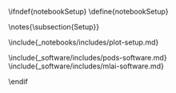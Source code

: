 \ifndef{notebookSetup}
\define{notebookSetup}

\notes{\subsection{Setup}}


\include{_notebooks/includes/plot-setup.md}

\include{_software/includes/pods-software.md}
\include{_software/includes/mlai-software.md}


\endif

